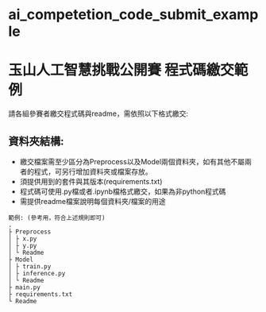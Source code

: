 # ai_competetion_code_submit_example
# 玉山人工智慧挑戰公開賽 程式碼繳交範例
請各組參賽者繳交程式碼與readme，需依照以下格式繳交:

## 資料夾結構:
- 繳交檔案需至少區分為Preprocess以及Model兩個資料夾，如有其他不屬兩者的程式，可另行增加資料夾或檔案存放。
- 須提供用到的套件與其版本(requirements.txt)
- 程式碼可使用.py檔或者.ipynb檔格式繳交，如果為非python程式碼
- 需提供readme檔案說明每個資料夾/檔案的用途
```
範例: (參考用，符合上述規則即可)
.
├ Preprocess
│ ├ x.py
│ ├ y.py
│ └ Readme
├ Model
│ ├ train.py
│ ├ inference.py
│ └ Readme
├ main.py
├ requirements.txt
└ Readme
```
